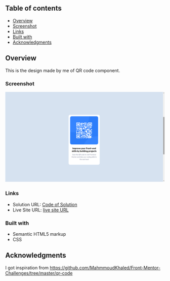 ## Table of contents

- [Overview](#overview)
- [Screenshot](#screenshot)
- [Links](#links)
- [Built with](#built-with)
- [Acknowledgments](#acknowledgments)

## Overview

This is the design made by me of QR code component.

### Screenshot

![Desktop view](./images/Screenshot%20(1).png)


### Links

- Solution URL: [Code of Solution](https://github.com/abhay6786/QR-Code--Scanner)
- Live Site URL: [live site URL](https://abhay6786.github.io/QR-Code--Scanner/)

### Built with

- Semantic HTML5 markup
- CSS

## Acknowledgments

I got inspiration from https://github.com/MahmmoudKhaled/Front-Mentor-Challenges/tree/master/qr-code

